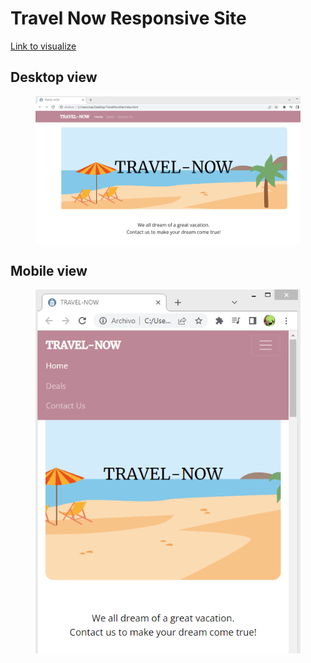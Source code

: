 <h1>Travel Now Responsive Site</h1>
<a href="https://travelnowsite.netlify.app/">Link to visualize</a>
<h2>Desktop view</h2>
<figure>
  <img src="TravelNow.PNG">
</figure>
<h2>Mobile view</h2>
<figure>
  <img src="TravelNow2.PNG">
</figure>

